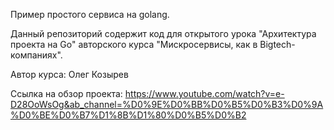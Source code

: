 Пример простого сервиса на golang.

Данный репозиторий содержит код для открытого урока "Архитектура проекта на Go" авторского курса "Мискросервисы, как в Bigtech-компаниях".

Автор курса: Олег Козырев

Ссылка на обзор проекта: https://www.youtube.com/watch?v=e-D28OoWsOg&ab_channel=%D0%9E%D0%BB%D0%B5%D0%B3%D0%9A%D0%BE%D0%B7%D1%8B%D1%80%D0%B5%D0%B2